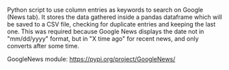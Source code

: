 Python script to use column entries as keywords to search on Google (News tab). It stores the data gathered inside a pandas dataframe which will be saved to a CSV file, checking for duplicate entries and keeping the last one. This was required because Google News displays the date not in "mm/dd/yyyy" format, but in "X time ago" for recent news, and only converts after some time.


GoogleNews module: https://pypi.org/project/GoogleNews/
